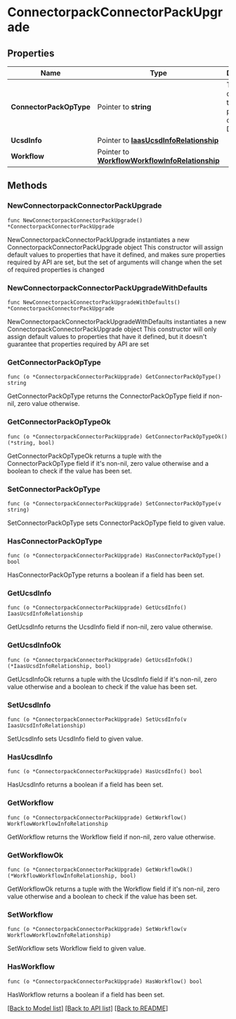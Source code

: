 # ConnectorpackConnectorPackUpgrade

## Properties

Name | Type | Description | Notes
------------ | ------------- | ------------- | -------------
**ConnectorPackOpType** | Pointer to **string** | The type of operation to be performed on UCS Director. | [optional] [default to "Install"]
**UcsdInfo** | Pointer to [**IaasUcsdInfoRelationship**](iaas.UcsdInfo.Relationship.md) |  | [optional] 
**Workflow** | Pointer to [**WorkflowWorkflowInfoRelationship**](workflow.WorkflowInfo.Relationship.md) |  | [optional] 

## Methods

### NewConnectorpackConnectorPackUpgrade

`func NewConnectorpackConnectorPackUpgrade() *ConnectorpackConnectorPackUpgrade`

NewConnectorpackConnectorPackUpgrade instantiates a new ConnectorpackConnectorPackUpgrade object
This constructor will assign default values to properties that have it defined,
and makes sure properties required by API are set, but the set of arguments
will change when the set of required properties is changed

### NewConnectorpackConnectorPackUpgradeWithDefaults

`func NewConnectorpackConnectorPackUpgradeWithDefaults() *ConnectorpackConnectorPackUpgrade`

NewConnectorpackConnectorPackUpgradeWithDefaults instantiates a new ConnectorpackConnectorPackUpgrade object
This constructor will only assign default values to properties that have it defined,
but it doesn't guarantee that properties required by API are set

### GetConnectorPackOpType

`func (o *ConnectorpackConnectorPackUpgrade) GetConnectorPackOpType() string`

GetConnectorPackOpType returns the ConnectorPackOpType field if non-nil, zero value otherwise.

### GetConnectorPackOpTypeOk

`func (o *ConnectorpackConnectorPackUpgrade) GetConnectorPackOpTypeOk() (*string, bool)`

GetConnectorPackOpTypeOk returns a tuple with the ConnectorPackOpType field if it's non-nil, zero value otherwise
and a boolean to check if the value has been set.

### SetConnectorPackOpType

`func (o *ConnectorpackConnectorPackUpgrade) SetConnectorPackOpType(v string)`

SetConnectorPackOpType sets ConnectorPackOpType field to given value.

### HasConnectorPackOpType

`func (o *ConnectorpackConnectorPackUpgrade) HasConnectorPackOpType() bool`

HasConnectorPackOpType returns a boolean if a field has been set.

### GetUcsdInfo

`func (o *ConnectorpackConnectorPackUpgrade) GetUcsdInfo() IaasUcsdInfoRelationship`

GetUcsdInfo returns the UcsdInfo field if non-nil, zero value otherwise.

### GetUcsdInfoOk

`func (o *ConnectorpackConnectorPackUpgrade) GetUcsdInfoOk() (*IaasUcsdInfoRelationship, bool)`

GetUcsdInfoOk returns a tuple with the UcsdInfo field if it's non-nil, zero value otherwise
and a boolean to check if the value has been set.

### SetUcsdInfo

`func (o *ConnectorpackConnectorPackUpgrade) SetUcsdInfo(v IaasUcsdInfoRelationship)`

SetUcsdInfo sets UcsdInfo field to given value.

### HasUcsdInfo

`func (o *ConnectorpackConnectorPackUpgrade) HasUcsdInfo() bool`

HasUcsdInfo returns a boolean if a field has been set.

### GetWorkflow

`func (o *ConnectorpackConnectorPackUpgrade) GetWorkflow() WorkflowWorkflowInfoRelationship`

GetWorkflow returns the Workflow field if non-nil, zero value otherwise.

### GetWorkflowOk

`func (o *ConnectorpackConnectorPackUpgrade) GetWorkflowOk() (*WorkflowWorkflowInfoRelationship, bool)`

GetWorkflowOk returns a tuple with the Workflow field if it's non-nil, zero value otherwise
and a boolean to check if the value has been set.

### SetWorkflow

`func (o *ConnectorpackConnectorPackUpgrade) SetWorkflow(v WorkflowWorkflowInfoRelationship)`

SetWorkflow sets Workflow field to given value.

### HasWorkflow

`func (o *ConnectorpackConnectorPackUpgrade) HasWorkflow() bool`

HasWorkflow returns a boolean if a field has been set.


[[Back to Model list]](../README.md#documentation-for-models) [[Back to API list]](../README.md#documentation-for-api-endpoints) [[Back to README]](../README.md)


